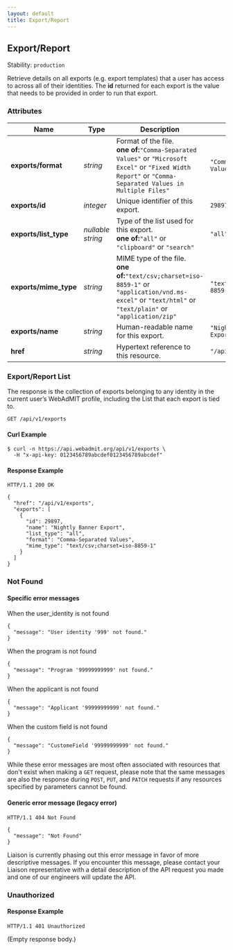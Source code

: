 ```yaml
---
layout: default
title: Export/Report
---
```


<!-- WARNING: This is an automatically generated file.  Do not modify directly.  See script/generate-docs. -->

<h2><a name="resource-exports">Export/Report</a></h2>
<p>Stability: <code>production</code></p>
<p>Retrieve details on all exports (e.g. export templates) that a user has access to across all of their identities. The <strong>id</strong> returned for each export is the value that needs to be provided in order to run that export.</p>

<h3>Attributes</h3>
<table>
<thead>
<tr>
<th>Name</th>
<th>Type</th>
<th>Description</th>
<th>Example</th>
</tr>
</thead>
<tbody>
<tr>
<td><strong>exports/format</strong></td>
<td><em>string</em></td>
<td>Format of the file.<br/> <strong>one of:</strong><code>&quot;Comma-Separated Values&quot;</code> or <code>&quot;Microsoft Excel&quot;</code> or <code>&quot;Fixed Width Report&quot;</code> or <code>&quot;Comma-Separated Values in Multiple Files&quot;</code></td>
<td><code>&quot;Comma-Separated Values&quot;</code></td>
</tr>
<tr>
<td><strong>exports/id</strong></td>
<td><em>integer</em></td>
<td>Unique identifier of this export.</td>
<td><code>29897</code></td>
</tr>
<tr>
<td><strong>exports/list_type</strong></td>
<td><em>nullable string</em></td>
<td>Type of the list used for this export.<br/> <strong>one of:</strong><code>&quot;all&quot;</code> or <code>&quot;clipboard&quot;</code> or <code>&quot;search&quot;</code></td>
<td><code>&quot;all&quot;</code></td>
</tr>
<tr>
<td><strong>exports/mime_type</strong></td>
<td><em>string</em></td>
<td>MIME type of the file.<br/> <strong>one of:</strong><code>&quot;text/csv;charset=iso-8859-1&quot;</code> or <code>&quot;application/vnd.ms-excel&quot;</code> or <code>&quot;text/html&quot;</code> or <code>&quot;text/plain&quot;</code> or <code>&quot;application/zip&quot;</code></td>
<td><code>&quot;text/csv;charset=iso-8859-1&quot;</code></td>
</tr>
<tr>
<td><strong>exports/name</strong></td>
<td><em>string</em></td>
<td>Human-readable name for this export.</td>
<td><code>&quot;Nightly Banner Export&quot;</code></td>
</tr>
<tr>
<td><strong>href</strong></td>
<td><em>string</em></td>
<td>Hypertext reference to this resource.</td>
<td><code>&quot;/api/v1/exports&quot;</code></td>
</tr>
</tbody>
</table>
<h3><a name="link-GET-exports-/api/v1/exports">Export/Report List</a></h3>
<p>The response is the collection of exports belonging to any identity in the current user’s WebAdMIT profile, including the List that each export is tied to.</p>
<pre><code>GET /api/v1/exports
</code></pre>
<h4>Curl Example</h4>
<pre lang="bash"><code>$ curl -n https://api.webadmit.org/api/v1/exports \
  -H &quot;x-api-key: 0123456789abcdef0123456789abcdef&quot;
</code></pre>
<h4>Response Example</h4>
<pre><code>HTTP/1.1 200 OK
</code></pre>
<pre lang="json"><code>{
  &quot;href&quot;: &quot;/api/v1/exports&quot;,
  &quot;exports&quot;: [
    {
      &quot;id&quot;: 29897,
      &quot;name&quot;: &quot;Nightly Banner Export&quot;,
      &quot;list_type&quot;: &quot;all&quot;,
      &quot;format&quot;: &quot;Comma-Separated Values&quot;,
      &quot;mime_type&quot;: &quot;text/csv;charset=iso-8859-1&quot;
    }
  ]
}
</code></pre>
<h3>Not Found</h3>
<h4>Specific error messages</h4>
<p>When the user_identity is not found</p>
<pre lang="json"><code>{
  &quot;message&quot;: &quot;User identity '999' not found.&quot;
}
</code></pre>
<p>When the program is not found</p>
<pre lang="json"><code>{
  &quot;message&quot;: &quot;Program '99999999999' not found.&quot;
}
</code></pre>
<p>When the applicant is not found</p>
<pre lang="json"><code>{
  &quot;message&quot;: &quot;Applicant '99999999999' not found.&quot;
}
</code></pre>
<p>When the custom field is not found</p>
<pre lang="json"><code>{
  &quot;message&quot;: &quot;CustomeField '99999999999' not found.&quot;
}
</code></pre>
<p>While these error messages are most often associated with resources that don't exist when making a <code>GET</code> request, please note that the same messages are also the response during <code>POST</code>, <code>PUT</code>, and <code>PATCH</code> requests if any resources specified by parameters cannot be found.</p>
<h4>Generic error message (legacy error)</h4>
<pre><code>HTTP/1.1 404 Not Found
</code></pre>
<pre lang="json"><code>{
  &quot;message&quot;: &quot;Not Found&quot;
}
</code></pre>
<p>Liaison is currently phasing out this error message in favor of more descriptive messages.  If you encounter this message, please contact your Liaison representative with a detail description of the API request you made and one of our engineers will update the API.</p>
<h3>Unauthorized</h3>
<h4>Response Example</h4>
<pre><code>HTTP/1.1 401 Unauthorized
</code></pre>
<p>(Empty response body.)</p>

